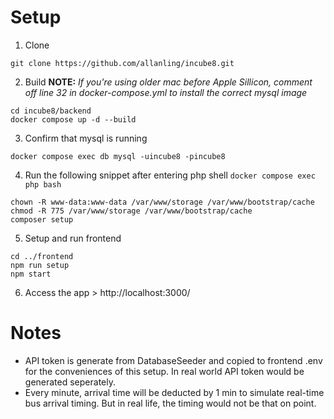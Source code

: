 # Setup
1. Clone
```
git clone https://github.com/allanling/incube8.git
```

2. Build
**NOTE:** *If you're using older mac before Apple Sillicon, comment off line 32 in docker-compose.yml to install the correct mysql image*
```
cd incube8/backend
docker compose up -d --build
```

3. Confirm that mysql is running
```
docker compose exec db mysql -uincube8 -pincube8
```

4. Run the following snippet after entering php shell `docker compose exec php bash`
```
chown -R www-data:www-data /var/www/storage /var/www/bootstrap/cache
chmod -R 775 /var/www/storage /var/www/bootstrap/cache
composer setup
```

5. Setup and run frontend
```
cd ../frontend
npm run setup
npm start
```

6. Access the app > http://localhost:3000/

# Notes
- API token is generate from DatabaseSeeder and copied to frontend .env for the conveniences of this setup. In real world API token would be generated seperately.
- Every minute, arrival time will be deducted by 1 min to simulate real-time bus arrival timing. But in real life, the timing would not be that on point.